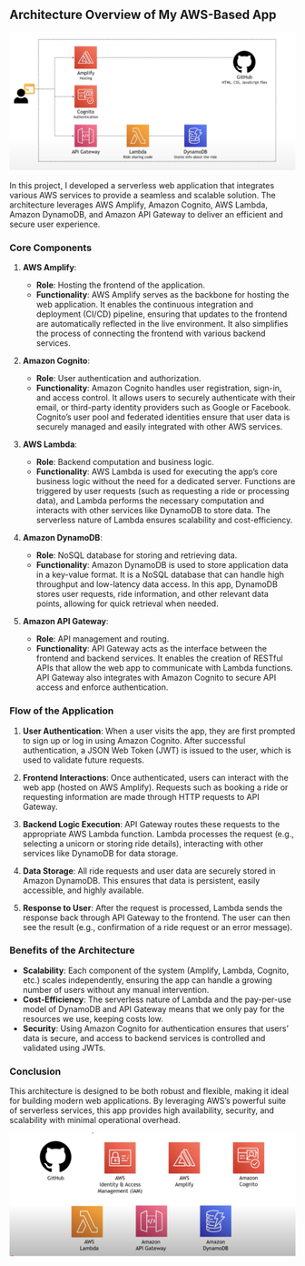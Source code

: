 ## Architecture Overview of My AWS-Based App

![ArchitectureFlow](Assets/ArchitectureFlow.png)


In this project, I developed a serverless web application that integrates various AWS services to provide a seamless and scalable solution. The architecture leverages AWS Amplify, Amazon Cognito, AWS Lambda, Amazon DynamoDB, and Amazon API Gateway to deliver an efficient and secure user experience.

### Core Components

1. **AWS Amplify**:
   - **Role**: Hosting the frontend of the application.
   - **Functionality**: AWS Amplify serves as the backbone for hosting the web application. It enables the continuous integration and deployment (CI/CD) pipeline, ensuring that updates to the frontend are automatically reflected in the live environment. It also simplifies the process of connecting the frontend with various backend services.

2. **Amazon Cognito**:
   - **Role**: User authentication and authorization.
   - **Functionality**: Amazon Cognito handles user registration, sign-in, and access control. It allows users to securely authenticate with their email, or third-party identity providers such as Google or Facebook. Cognito’s user pool and federated identities ensure that user data is securely managed and easily integrated with other AWS services.

3. **AWS Lambda**:
   - **Role**: Backend computation and business logic.
   - **Functionality**: AWS Lambda is used for executing the app’s core business logic without the need for a dedicated server. Functions are triggered by user requests (such as requesting a ride or processing data), and Lambda performs the necessary computation and interacts with other services like DynamoDB to store data. The serverless nature of Lambda ensures scalability and cost-efficiency.

4. **Amazon DynamoDB**:
   - **Role**: NoSQL database for storing and retrieving data.
   - **Functionality**: Amazon DynamoDB is used to store application data in a key-value format. It is a NoSQL database that can handle high throughput and low-latency data access. In this app, DynamoDB stores user requests, ride information, and other relevant data points, allowing for quick retrieval when needed.

5. **Amazon API Gateway**:
   - **Role**: API management and routing.
   - **Functionality**: API Gateway acts as the interface between the frontend and backend services. It enables the creation of RESTful APIs that allow the web app to communicate with Lambda functions. API Gateway also integrates with Amazon Cognito to secure API access and enforce authentication.

### Flow of the Application

1. **User Authentication**: When a user visits the app, they are first prompted to sign up or log in using Amazon Cognito. After successful authentication, a JSON Web Token (JWT) is issued to the user, which is used to validate future requests.

2. **Frontend Interactions**: Once authenticated, users can interact with the web app (hosted on AWS Amplify). Requests such as booking a ride or requesting information are made through HTTP requests to API Gateway.

3. **Backend Logic Execution**: API Gateway routes these requests to the appropriate AWS Lambda function. Lambda processes the request (e.g., selecting a unicorn or storing ride details), interacting with other services like DynamoDB for data storage.

4. **Data Storage**: All ride requests and user data are securely stored in Amazon DynamoDB. This ensures that data is persistent, easily accessible, and highly available.

5. **Response to User**: After the request is processed, Lambda sends the response back through API Gateway to the frontend. The user can then see the result (e.g., confirmation of a ride request or an error message).

### Benefits of the Architecture

- **Scalability**: Each component of the system (Amplify, Lambda, Cognito, etc.) scales independently, ensuring the app can handle a growing number of users without any manual intervention.
- **Cost-Efficiency**: The serverless nature of Lambda and the pay-per-use model of DynamoDB and API Gateway means that we only pay for the resources we use, keeping costs low.
- **Security**: Using Amazon Cognito for authentication ensures that users’ data is secure, and access to backend services is controlled and validated using JWTs.

### Conclusion

This architecture is designed to be both robust and flexible, making it ideal for building modern web applications. By leveraging AWS’s powerful suite of serverless services, this app provides high availability, security, and scalability with minimal operational overhead.

![Architecture](Assets/architecture.png)
